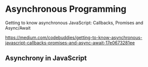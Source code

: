 # Asynchronous Programming

Getting to know asynchronous JavaScript: Callbacks, Promises and Async/Await

https://medium.com/codebuddies/getting-to-know-asynchronous-javascript-callbacks-promises-and-async-await-17e0673281ee

## Asynchrony in JavaScript


